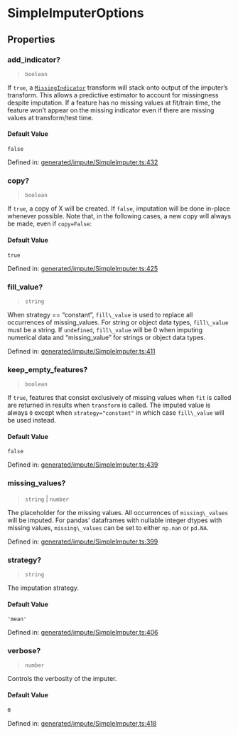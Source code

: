 # SimpleImputerOptions

## Properties

### add\_indicator?

> `boolean`

If `true`, a [`MissingIndicator`](sklearn.impute.MissingIndicator.html#sklearn.impute.MissingIndicator "sklearn.impute.MissingIndicator") transform will stack onto output of the imputer’s transform. This allows a predictive estimator to account for missingness despite imputation. If a feature has no missing values at fit/train time, the feature won’t appear on the missing indicator even if there are missing values at transform/test time.

#### Default Value

`false`

Defined in:  [generated/impute/SimpleImputer.ts:432](https://github.com/transitive-bullshit/scikit-learn-ts/blob/b59c1ff/packages/sklearn/src/generated/impute/SimpleImputer.ts#L432)

### copy?

> `boolean`

If `true`, a copy of X will be created. If `false`, imputation will be done in-place whenever possible. Note that, in the following cases, a new copy will always be made, even if `copy=False`:

#### Default Value

`true`

Defined in:  [generated/impute/SimpleImputer.ts:425](https://github.com/transitive-bullshit/scikit-learn-ts/blob/b59c1ff/packages/sklearn/src/generated/impute/SimpleImputer.ts#L425)

### fill\_value?

> `string`

When strategy == “constant”, `fill\_value` is used to replace all occurrences of missing\_values. For string or object data types, `fill\_value` must be a string. If `undefined`, `fill\_value` will be 0 when imputing numerical data and “missing\_value” for strings or object data types.

Defined in:  [generated/impute/SimpleImputer.ts:411](https://github.com/transitive-bullshit/scikit-learn-ts/blob/b59c1ff/packages/sklearn/src/generated/impute/SimpleImputer.ts#L411)

### keep\_empty\_features?

> `boolean`

If `true`, features that consist exclusively of missing values when `fit` is called are returned in results when `transform` is called. The imputed value is always `0` except when `strategy="constant"` in which case `fill\_value` will be used instead.

#### Default Value

`false`

Defined in:  [generated/impute/SimpleImputer.ts:439](https://github.com/transitive-bullshit/scikit-learn-ts/blob/b59c1ff/packages/sklearn/src/generated/impute/SimpleImputer.ts#L439)

### missing\_values?

> `string` \| `number`

The placeholder for the missing values. All occurrences of `missing\_values` will be imputed. For pandas’ dataframes with nullable integer dtypes with missing values, `missing\_values` can be set to either `np.nan` or `pd.NA`.

Defined in:  [generated/impute/SimpleImputer.ts:399](https://github.com/transitive-bullshit/scikit-learn-ts/blob/b59c1ff/packages/sklearn/src/generated/impute/SimpleImputer.ts#L399)

### strategy?

> `string`

The imputation strategy.

#### Default Value

`'mean'`

Defined in:  [generated/impute/SimpleImputer.ts:406](https://github.com/transitive-bullshit/scikit-learn-ts/blob/b59c1ff/packages/sklearn/src/generated/impute/SimpleImputer.ts#L406)

### verbose?

> `number`

Controls the verbosity of the imputer.

#### Default Value

`0`

Defined in:  [generated/impute/SimpleImputer.ts:418](https://github.com/transitive-bullshit/scikit-learn-ts/blob/b59c1ff/packages/sklearn/src/generated/impute/SimpleImputer.ts#L418)
